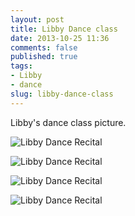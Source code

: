 ```yaml
---
layout: post
title: Libby Dance class
date: 2013-10-25 11:36
comments: false
published: true
tags:
- Libby
- dance
slug: libby-dance-class
---
```

Libby's dance class picture.

![Libby Dance Recital](http://media.eick.us/media/photographs/2013/2013-06-28/libby-dance-recital-2013-06-28-at-18-48-09.jpg)

![Libby Dance Recital](http://media.eick.us/media/photographs/2013/2013-06-28/libby-dance-recital-2013-06-28-at-18-49-11.jpg)

![Libby Dance Recital](http://media.eick.us/media/photographs/2013/2013-06-28/libby-dance-recital-2013-06-28-at-18-49-41.jpg)

![Libby Dance Recital](http://media.eick.us/media/photographs/2013/2013-06-28/libby-dance-recital-2013-06-28-at-18-50-06.jpg)
